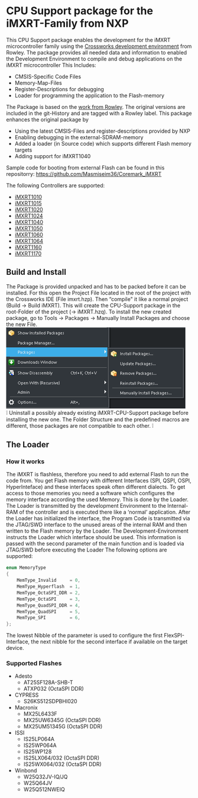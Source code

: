 # CPU Support package for the iMXRT-Family from NXP

This CPU Support package enables the development for the iMXRT microcontroller family using the [Crossworks development environment](https://rowley.co.uk/arm/index.htm) from Rowley. The package provides all needed data and information to enabled the Development Environment to compile and debug applications on the iMXRT microcontroller
This Includes:

- CMSIS-Specific Code Files
- Memory-Map-Files
- Register-Descriptions for debugging
- Loader for programming the application to the Flash-memory

The Package is based on the [work from Rowley](https://www.rowleydownload.co.uk/arm/packages/iMXRT.htm). The original versions are included in the git-History and are tagged with a Rowley label.
This package enhances the original package by

- Using the latest CMSIS-Files and register-descriptions provided by NXP
- Enabling debugging in the external-SDRAM-memory
- Added a loader (in Source code) which supports different Flash memory targets
- Adding support for iMXRT1040

Sample code for booting from external Flash can be found in this repositorry: https://github.com/Masmiseim36/Coremark_iMXRT

The following Controllers are supported:

- [iMXRT1010](https://www.nxp.com/products/processors-and-microcontrollers/arm-microcontrollers/i-mx-rt-crossover-mcus/i-mx-rt1010-crossover-mcu-with-arm-cortex-m7-core:i.MX-RT1010)
- [iMXRT1015](https://www.nxp.com/products/processors-and-microcontrollers/arm-microcontrollers/i-mx-rt-crossover-mcus/i-mx-rt1015-crossover-mcu-with-arm-cortex-m7-core:i.MX-RT1015)
- [iMXRT1020](https://www.nxp.com/products/processors-and-microcontrollers/arm-microcontrollers/i-mx-rt-crossover-mcus/i-mx-rt1020-crossover-mcu-with-arm-cortex-m7-core:i.MX-RT1020)
- [iMXRT1024](https://www.nxp.com/products/processors-and-microcontrollers/arm-microcontrollers/i-mx-rt-crossover-mcus/i-mx-rt1024-crossover-mcu-with-arm-cortex-m7-core:i.MX-RT1024)
- [iMXRT1040](https://www.nxp.com/products/processors-and-microcontrollers/arm-microcontrollers/i-mx-rt-crossover-mcus/i-mx-rt1040-crossover-mcu-with-arm-cortex-m7-core:i.MX-RT1040)
- [iMXRT1050](https://www.nxp.com/products/processors-and-microcontrollers/arm-microcontrollers/i-mx-rt-crossover-mcus/i-mx-rt1050-crossover-mcu-with-arm-cortex-m7-core:i.MX-RT1050)
- [iMXRT1060](https://www.nxp.com/products/processors-and-microcontrollers/arm-microcontrollers/i-mx-rt-crossover-mcus/i-mx-rt1060-crossover-mcu-with-arm-cortex-m7-core:i.MX-RT1060)
- [iMXRT1064](https://www.nxp.com/products/processors-and-microcontrollers/arm-microcontrollers/i-mx-rt-crossover-mcus/i-mx-rt1064-crossover-mcu-with-arm-cortex-m7-core:i.MX-RT1064)
- [iMXRT1160](https://www.nxp.com/products/processors-and-microcontrollers/arm-microcontrollers/i-mx-rt-crossover-mcus/i-mx-rt1160-crossover-high-performance-mcu-with-arm-cortex-m7-and-cortex-m4-cores:i.MX-RT1160)
- [iMXRT1170](https://www.nxp.com/products/processors-and-microcontrollers/arm-microcontrollers/i-mx-rt-crossover-mcus/i-mx-rt1170-crossover-mcu-family-first-ghz-mcu-with-arm-cortex-m7-and-cortex-m4-cores:i.MX-RT1170)

## Build and Install

The Package is provided unpacked and has to be packed before it can be installed. For this open the Project File located in the root of the project with the Crossworks IDE (File imxrt.hzp). Then “compile" it like a normal project (Build -> Build iMXRT). This will create the CPU-Support package in the root-Folder of the project (-> iMXRT.hzq).
To install the new created package, go to Tools -> Packages -> Manually Install Packages and choose the new File.
![Package Manager](./doc/Menu_PackageManagerManual.png)  
:grey_exclamation: Uninstall a possibly already existing iMXRT-CPU-Support package before installing the new one. The Folder Structure and the predefined macros are different, those packages are not compatible to each other. :grey_exclamation:

## The Loader

### How it works

The iMXRT is flashless, therefore you need to add external Flash to run the code from. You get Flash memory with different Interfaces (SPI, QSPI, OSPI, HyperInteface) and these interfaces speak often different dialects. To get access to those memories you need a software which configures the memory interface according the used Memory. This is done by the Loader.
The Loader is transmitted by the development Environment to the Internal-RAM of the controller and is executed there like a ‘normal’ application. After the Loader has initialized the interface, the Program Code is transmitted via the JTAG/SWD interface to the unused areas of the internal RAM and then written to the Flash memory by the Loader.
The Development-Environment instructs the Loader which interface should be used. This information is passed with the second parameter of the main function and is loaded via JTAG/SWD before executing the Loader
The following options are supported:

```C
enum MemoryType
{
    MemType_Invalid     = 0,
    MemType_Hyperflash  = 1,
    MemType_OctaSPI_DDR = 2,
    MemType_OctaSPI     = 3,
    MemType_QuadSPI_DDR = 4,
    MemType_QuadSPI     = 5,
    MemType_SPI         = 6,
};
```

The lowest Nibble of the parameter is used to configure the first FlexSPI-Interface, the next nibble for the second interface if available on the target device.

### Supported Flashes

* Adesto
  * AT25SF128A-SHB-T
  * ATXP032 (OctaSPI DDR)
* CYPRESS
  * S26KS512SDPBHI020
* Macronix
  * MX25L6433F
  * MX25UW6345G (OctaSPI DDR)
  * MX25UM51345G (OctaSPI DDR)
* ISSI
  * IS25LP064A
  * IS25WP064A
  * IS25WP128
  * IS25LX064/032 (OctaSPI DDR)
  * IS25WX064/032 (OctaSPI DDR)
* Winbond
  * W25Q32JV-IQ/JQ
  * W25Q64JV
  * W25Q512NWEIQ
